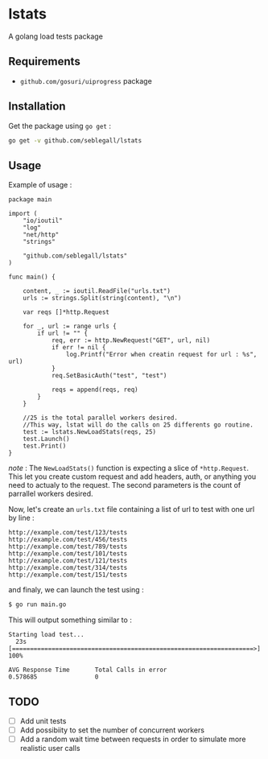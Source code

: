 # lstats
A golang load tests package

## Requirements
* `github.com/gosuri/uiprogress` package

## Installation

Get the package using `go get` : 

```sh
go get -v github.com/seblegall/lstats
```

## Usage

Example of usage :

```golang
package main

import (
	"io/ioutil"
	"log"
	"net/http"
	"strings"

	"github.com/seblegall/lstats"
)

func main() {

	content, _ := ioutil.ReadFile("urls.txt")
	urls := strings.Split(string(content), "\n")

	var reqs []*http.Request

	for _, url := range urls {
		if url != "" {
			req, err := http.NewRequest("GET", url, nil)
			if err != nil {
				log.Printf("Error when creatin request for url : %s", url)
			}
			req.SetBasicAuth("test", "test")

			reqs = append(reqs, req)
		}
	}

	//25 is the total parallel workers desired.
	//This way, lstat will do the calls on 25 differents go routine.
	test := lstats.NewLoadStats(reqs, 25)
	test.Launch()
	test.Print()
}
```

*note* : The `NewLoadStats()` function is expecting a slice of `*http.Request`. This let you create custom request and add headers, auth, or anything you need to actualy to the request.
The second parameters is the count of parrallel workers desired.

Now, let's create an `urls.txt` file containing a list of url to test with one url by line : 

```
http://example.com/test/123/tests
http://example.com/test/456/tests
http://example.com/test/789/tests
http://example.com/test/101/tests
http://example.com/test/121/tests
http://example.com/test/314/tests
http://example.com/test/151/tests
```

and finaly, we can launch the test using : 

```sh
$ go run main.go
```

This will output something similar to : 
```
Starting load test...
  23s [===================================================================>] 100%

AVG Response Time       Total Calls in error
0.578685                0
```


## TODO

- [ ] Add unit tests
- [ ] Add possibiity to set the number of concurrent workers
- [ ] Add a random wait time between requests in order to simulate more realistic user calls